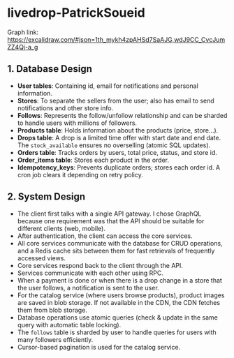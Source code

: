 # livedrop-PatrickSoueid

Graph link: https://excalidraw.com/#json=1th_mykh4zpAHSd7SaAJG,wdJ9CC_CvcJumZZ4Qj-a_g

## 1. Database Design

- **User tables**: Containing id, email for notifications and personal information.  
- **Stores**: To separate the sellers from the user; also has email to send notifications and other store info.  
- **Follows**: Represents the follow/unfollow relationship and can be sharded to handle users with millions of followers.  
- **Products table**: Holds information about the products (price, store…).  
- **Drops table**: A drop is a limited time offer with start date and end date. The `stock_available` ensures no overselling (atomic SQL updates).  
- **Orders table**: Tracks orders by users, total price, status, and store id.  
- **Order_items table**: Stores each product in the order.  
- **Idempotency_keys**: Prevents duplicate orders; stores each order id. A cron job clears it depending on retry policy.  

## 2. System Design

- The client first talks with a single API gateway. I chose GraphQL because one requirement was that the API should be suitable for different clients (web, mobile).  
- After authentication, the client can access the core services.  
- All core services communicate with the database for CRUD operations, and a Redis cache sits between them for fast retrievals of frequently accessed views.  
- Core services respond back to the client through the API.  
- Services communicate with each other using RPC.  
- When a payment is done or when there is a drop change in a store that the user follows, a notification is sent to the user.  
- For the catalog service (where users browse products), product images are saved in blob storage. If not available in the CDN, the CDN fetches them from blob storage.  
- Database operations use atomic queries (check & update in the same query with automatic table locking).  
- The `follows` table is sharded by user to handle queries for users with many followers efficiently.  
- Cursor-based pagination is used for the catalog service.  

